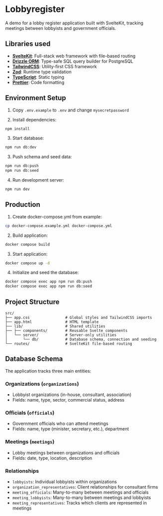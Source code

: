 # Lobbyregister

A demo for a lobby register application built with SvelteKit, tracking meetings between lobbyists and government officials.

## Libraries used

- **[SvelteKit](https://svelte.dev/docs/kit)**: Full-stack web framework with file-based routing
- **[Drizzle ORM](https://orm.drizzle.team/)**: Type-safe SQL query builder for PostgreSQL
- **[TailwindCSS](https://tailwindcss.com/docs)**: Utility-first CSS framework
- **[Zod](https://zod.dev/)**: Runtime type validation
- **[TypeScript](https://www.typescriptlang.org/docs/)**: Static typing
- **[Prettier](https://prettier.io/docs/en/index.html)**: Code formatting

## Environment Setup


1. Copy `.env.example` to `.env` and change `mysecretpassword`

2. Install dependencies:
```bash
npm install
```

3. Start database:
```bash
npm run db:dev
```

3. Push schema and seed data:
```bash
npm run db:push
npm run db:seed
```

4. Run development server:
```bash
npm run dev
```

## Production

1. Create docker-compose.yml from example:
```bash
cp docker-compose.example.yml docker-compose.yml
```

2. Build application:
```bash
docker compose build
```

3. Start application:
```bash
docker compose up -d
```

4. Initialize and seed the database:
```bash
docker compose exec app npm run db:push
docker compose exec app npm run db:seed
```

## Project Structure

```
src/
├── app.css                # Global styles and TailwindCSS imports
├── app.html               # HTML template
├── lib/                   # Shared utilities
├── ├── components/        # Reusable Svelte components
│   └── server/            # Server-only utilities
│       └── db/            # Database schema, connection and seeding
└── routes/                # SvelteKit file-based routing
```

## Database Schema

The application tracks three main entities:

### Organizations (`organizations`)
- Lobbyist organizations (in-house, consultant, association)
- Fields: name, type, sector, commercial status, address

### Officials (`officials`)
- Government officials who can attend meetings
- Fields: name, type (minister, secretary, etc.), department

### Meetings (`meetings`)
- Lobby meetings between organizations and officials
- Fields: date, type, location, description

### Relationships
- `lobbyists`: Individual lobbyists within organizations
- `organization_representatives`: Client relationships for consultant firms
- `meeting_officials`: Many-to-many between meetings and officials
- `meeting_lobbyists`: Many-to-many between meetings and lobbyists
- `meeting_representatives`: Tracks which clients are represented in meetings
